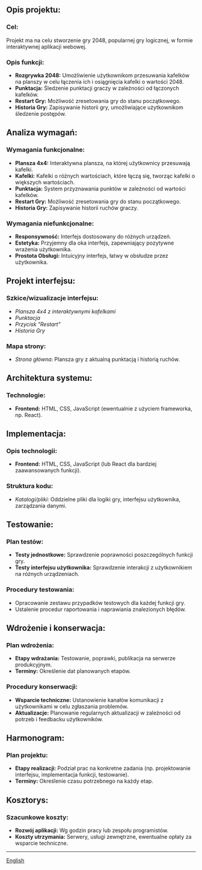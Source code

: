 ## Opis projektu:

### Cel:

Projekt ma na celu stworzenie gry 2048, popularnej gry logicznej, w formie interaktywnej aplikacji webowej.

### Opis funkcji:

- **Rozgrywka 2048:** Umożliwienie użytkownikom przesuwania kafelków na planszy w celu łączenia ich i osiągnięcia kafelki o wartości 2048.
- **Punktacja:** Śledzenie punktacji graczy w zależności od łączonych kafelków.
- **Restart Gry:** Możliwość zresetowania gry do stanu początkowego.
- **Historia Gry:** Zapisywanie historii gry, umożliwiające użytkownikom śledzenie postępów.

## Analiza wymagań:

### Wymagania funkcjonalne:

- **Plansza 4x4:** Interaktywna plansza, na której użytkownicy przesuwają kafelki.
- **Kafelki:** Kafelki o różnych wartościach, które łączą się, tworząc kafelki o większych wartościach.
- **Punktacja:** System przyznawania punktów w zależności od wartości kafelków.
- **Restart Gry:** Możliwość zresetowania gry do stanu początkowego.
- **Historia Gry:** Zapisywanie historii ruchów graczy.

### Wymagania niefunkcjonalne:

- **Responsywność:** Interfejs dostosowany do różnych urządzeń.
- **Estetyka:** Przyjemny dla oka interfejs, zapewniający pozytywne wrażenia użytkownika.
- **Prostota Obsługi:** Intuicyjny interfejs, łatwy w obsłudze przez użytkownika.

## Projekt interfejsu:

### Szkice/wizualizacje interfejsu:

- *Plansza 4x4 z interaktywnymi kafelkami*
- *Punktacja*
- *Przycisk "Restart"*
- *Historia Gry*

### Mapa strony:

- *Strona główna*: Plansza gry z aktualną punktacją i historią ruchów.

## Architektura systemu:

### Technologie:

- **Frontend:** HTML, CSS, JavaScript (ewentualnie z użyciem frameworka, np. React).

## Implementacja:

### Opis technologii:

- **Frontend:** HTML, CSS, JavaScript (lub React dla bardziej zaawansowanych funkcji).

### Struktura kodu:

- *Katalogi/pliki*: Oddzielne pliki dla logiki gry, interfejsu użytkownika, zarządzania danymi.

## Testowanie:

### Plan testów:

- **Testy jednostkowe:** Sprawdzenie poprawności poszczególnych funkcji gry.
- **Testy interfejsu użytkownika:** Sprawdzenie interakcji z użytkownikiem na różnych urządzeniach.

### Procedury testowania:

- Opracowanie zestawu przypadków testowych dla każdej funkcji gry.
- Ustalenie procedur raportowania i naprawiania znalezionych błędów.

## Wdrożenie i konserwacja:

### Plan wdrożenia:

- **Etapy wdrażania:** Testowanie, poprawki, publikacja na serwerze produkcyjnym.
- **Terminy:** Określenie dat planowanych etapów.

### Procedury konserwacji:

- **Wsparcie techniczne:** Ustanowienie kanałów komunikacji z użytkownikami w celu zgłaszania problemów.
- **Aktualizacje:** Planowanie regularnych aktualizacji w zależności od potrzeb i feedbacku użytkowników.

## Harmonogram:

### Plan projektu:

- **Etapy realizacji:** Podział prac na konkretne zadania (np. projektowanie interfejsu, implementacja funkcji, testowanie).
- **Terminy:** Określenie czasu potrzebnego na każdy etap.

## Kosztorys:

### Szacunkowe koszty:

- **Rozwój aplikacji:** Wg godzin pracy lub zespołu programistów.
- **Koszty utrzymania:** Serwery, usługi zewnętrzne, ewentualne opłaty za wsparcie techniczne.

---
[English](README.md)